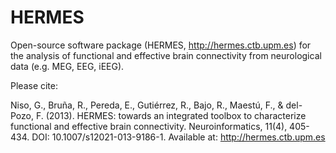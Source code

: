 HERMES
======
Open-source software package (HERMES, http://hermes.ctb.upm.es) for the analysis of functional and effective brain connectivity from neurological data (e.g. MEG, EEG, iEEG).

Please cite:

Niso, G., Bruña, R., Pereda, E., Gutiérrez, R., Bajo, R., Maestú, F., & del-Pozo, F. (2013). HERMES: towards an integrated toolbox to characterize functional and effective brain connectivity. Neuroinformatics, 11(4), 405-434. DOI: 10.1007/s12021-013-9186-1. Available at: http://hermes.ctb.upm.es
